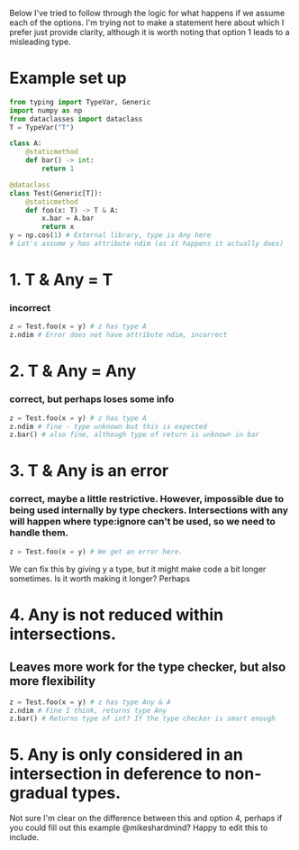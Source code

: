 Below I've tried to follow through the logic for what happens if we assume each of the options. I'm trying not to make a statement here about which I prefer just provide clarity, although it is worth noting that option 1 leads to a misleading type.

# Example set up

```py
from typing import TypeVar, Generic
import numpy as np
from dataclasses import dataclass
T = TypeVar("T")

class A:
    @staticmethod
    def bar() -> int:
        return 1

@dataclass
class Test(Generic[T]):
    @staticmethod
    def foo(x: T) -> T & A:
        x.bar = A.bar
        return x
y = np.cos(1) # External library, type is Any here
# Let's assume y has attribute ndim (as it happens it actually does)
```

# 1. T & Any = T
### incorrect

```py
z = Test.foo(x = y) # z has type A
z.ndim # Error does not have attribute ndim, incorrect
```

# 2. T & Any = Any
### correct, but perhaps loses some info

```py
z = Test.foo(x = y) # z has type A
z.ndim # fine - type unknown but this is expected
z.bar() # also fine, although type of return is unknown in bar
```

# 3. T & Any is an error
### correct, maybe a little restrictive. However, impossible due to being used internally by type checkers. Intersections with any will happen where type:ignore can't be used, so we need to handle them.
```py
z = Test.foo(x = y) # We get an error here.
```
We can fix this by giving y a type, but it might make code a bit longer sometimes. Is it worth making it longer? Perhaps

# 4. Any is not reduced within intersections.
## Leaves more work for the type checker, but also more flexibility
```py
z = Test.foo(x = y) # z has type Any & A
z.ndim # Fine I think, returns type Any
z.bar() # Returns type of int? If the type checker is smart enough
```

# 5. Any is only considered in an intersection in deference to non-gradual types.

Not sure I'm clear on the difference between this and option 4, perhaps if you could fill out this example @mikeshardmind? Happy to edit this to include.
